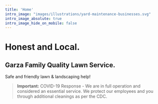 ```yaml
---
title: 'Home'
intro_image: "images/illustrations/yard-maintenance-businesses.svg"
intro_image_absolute: true
intro_image_hide_on_mobile: false
---
```


# Honest and Local. 
## Garza Family Quality Lawn Service. 
Safe and friendly lawn & landscaping help!
> **Important:** COVID-19 Response - We are in full operation and considered an essential service. We protect our employees and you through additional cleanings as per the CDC.
